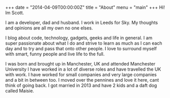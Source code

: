 +++
date = "2014-04-09T00:00:00Z"
title = "About"
menu = "main"
+++
Hi! Im Scott.

I am a developer, dad and husband. I work in Leeds for Sky. My thoughts and opinions are all my own no one elses.

I blog about code, technology, gadgets, geeks and life in general. I am super passionate about what I do and strive to learn as much as I can each day and to try and pass that onto other people. I love to surround myself with smart, funny people and live life to the full.

I was born and brought up in Manchester, UK and attended Manchester University I have worked in a lot of diverse roles and have travelled the UK with work. I have worked for small companies and very large companies and a bit in between too. I moved over the pennines and love it here, cant think of going back. I got married in 2013 and have 2 kids and a daft dog called Maisie.